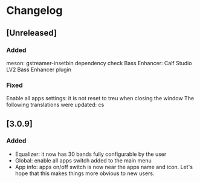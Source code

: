 # Changelog

## [Unreleased]
### Added
meson: gstreamer-insetbin dependency check
Bass Enhancer: Calf Studio LV2 Bass Enhancer plugin

### Fixed
Enable all apps settings: it is not reset to treu when closing the window
The following translations were updated: cs

## [3.0.9]
### Added
- Equalizer: it now has 30 bands fully configurable by the user
- Global: enable all apps switch added to the main menu
- App info: apps on/off switch is now near the apps name and icon. Let's hope
that this makes things more obvious to new users.
